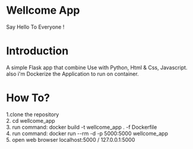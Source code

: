 # Wellcome App

Say Hello To Everyone !

# Introduction

A simple Flask app that combine Use with Python, Html & Css, Javascript.
also i'm Dockerize the Application to run on container.

# How To?

1.clone the repository  
2. cd wellcome_app  
3. run command: docker build -t wellcome_app . -f Dockerfile  
4. run command: docker run --rm -d -p 5000:5000 wellcome_app  
5. open web browser localhost:5000 / 127.0.0.1:5000  
